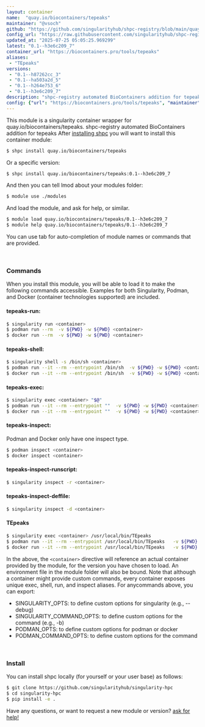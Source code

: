 ```yaml
---
layout: container
name:  "quay.io/biocontainers/tepeaks"
maintainer: "@vsoch"
github: "https://github.com/singularityhub/shpc-registry/blob/main/quay.io/biocontainers/tepeaks/container.yaml"
config_url: "https://raw.githubusercontent.com/singularityhub/shpc-registry/main/quay.io/biocontainers/tepeaks/container.yaml"
updated_at: "2025-07-25 05:05:25.969299"
latest: "0.1--h3e6c209_7"
container_url: "https://biocontainers.pro/tools/tepeaks"
aliases:
 - "TEpeaks"
versions:
 - "0.1--h87262cc_3"
 - "0.1--ha503a2d_5"
 - "0.1--h264e753_6"
 - "0.1--h3e6c209_7"
description: "shpc-registry automated BioContainers addition for tepeaks"
config: {"url": "https://biocontainers.pro/tools/tepeaks", "maintainer": "@vsoch", "description": "shpc-registry automated BioContainers addition for tepeaks", "latest": {"0.1--h3e6c209_7": "sha256:609fcce1d20726c54082fd201c47f637d048ad90fc64d5b491bccd4e3f2d03d0"}, "tags": {"0.1--h87262cc_3": "sha256:fccac70deea34946f3ee5bbf089e575d551c011a3194b703125a4d0aed872eb4", "0.1--ha503a2d_5": "sha256:3b112a99935912bb03a4800cf4b58789544d133be963f5a515fd3b52063b8c8b", "0.1--h264e753_6": "sha256:03a67f5b8ac0bf4eb2ab5bf7edb99e08ab8cdeba093cdb19c24d4c1738808df5", "0.1--h3e6c209_7": "sha256:609fcce1d20726c54082fd201c47f637d048ad90fc64d5b491bccd4e3f2d03d0"}, "docker": "quay.io/biocontainers/tepeaks", "aliases": {"TEpeaks": "/usr/local/bin/TEpeaks"}}
---
```


This module is a singularity container wrapper for quay.io/biocontainers/tepeaks.
shpc-registry automated BioContainers addition for tepeaks
After [installing shpc](#install) you will want to install this container module:


```bash
$ shpc install quay.io/biocontainers/tepeaks
```

Or a specific version:

```bash
$ shpc install quay.io/biocontainers/tepeaks:0.1--h3e6c209_7
```

And then you can tell lmod about your modules folder:

```bash
$ module use ./modules
```

And load the module, and ask for help, or similar.

```bash
$ module load quay.io/biocontainers/tepeaks/0.1--h3e6c209_7
$ module help quay.io/biocontainers/tepeaks/0.1--h3e6c209_7
```

You can use tab for auto-completion of module names or commands that are provided.

<br>

### Commands

When you install this module, you will be able to load it to make the following commands accessible.
Examples for both Singularity, Podman, and Docker (container technologies supported) are included.

#### tepeaks-run:

```bash
$ singularity run <container>
$ podman run --rm  -v ${PWD} -w ${PWD} <container>
$ docker run --rm  -v ${PWD} -w ${PWD} <container>
```

#### tepeaks-shell:

```bash
$ singularity shell -s /bin/sh <container>
$ podman run --it --rm --entrypoint /bin/sh  -v ${PWD} -w ${PWD} <container>
$ docker run --it --rm --entrypoint /bin/sh  -v ${PWD} -w ${PWD} <container>
```

#### tepeaks-exec:

```bash
$ singularity exec <container> "$@"
$ podman run --it --rm --entrypoint ""  -v ${PWD} -w ${PWD} <container> "$@"
$ docker run --it --rm --entrypoint ""  -v ${PWD} -w ${PWD} <container> "$@"
```

#### tepeaks-inspect:

Podman and Docker only have one inspect type.

```bash
$ podman inspect <container>
$ docker inspect <container>
```

#### tepeaks-inspect-runscript:

```bash
$ singularity inspect -r <container>
```

#### tepeaks-inspect-deffile:

```bash
$ singularity inspect -d <container>
```


#### TEpeaks

```bash
$ singularity exec <container> /usr/local/bin/TEpeaks
$ podman run --it --rm --entrypoint /usr/local/bin/TEpeaks   -v ${PWD} -w ${PWD} <container> -c " $@"
$ docker run --it --rm --entrypoint /usr/local/bin/TEpeaks   -v ${PWD} -w ${PWD} <container> -c " $@"
```



In the above, the `<container>` directive will reference an actual container provided
by the module, for the version you have chosen to load. An environment file in the
module folder will also be bound. Note that although a container
might provide custom commands, every container exposes unique exec, shell, run, and
inspect aliases. For anycommands above, you can export:

 - SINGULARITY_OPTS: to define custom options for singularity (e.g., --debug)
 - SINGULARITY_COMMAND_OPTS: to define custom options for the command (e.g., -b)
 - PODMAN_OPTS: to define custom options for podman or docker
 - PODMAN_COMMAND_OPTS: to define custom options for the command

<br>

### Install

You can install shpc locally (for yourself or your user base) as follows:

```bash
$ git clone https://github.com/singularityhub/singularity-hpc
$ cd singularity-hpc
$ pip install -e .
```

Have any questions, or want to request a new module or version? [ask for help!](https://github.com/singularityhub/singularity-hpc/issues)